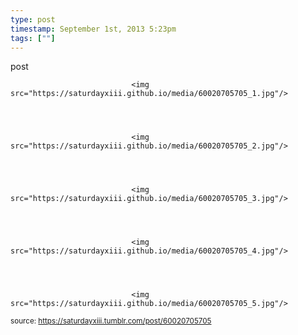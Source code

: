 ```yaml
---
type: post
timestamp: September 1st, 2013 5:23pm
tags: [""]
---
```

post


                               <img src="https://saturdayxiii.github.io/media/60020705705_1.jpg"/>
                           

                                                                                                                           

                               <img src="https://saturdayxiii.github.io/media/60020705705_2.jpg"/>
                           

                                                                                                                           

                               <img src="https://saturdayxiii.github.io/media/60020705705_3.jpg"/>
                           

                                                                                                                           

                               <img src="https://saturdayxiii.github.io/media/60020705705_4.jpg"/>
                           

                                                                                                                           

                               <img src="https://saturdayxiii.github.io/media/60020705705_5.jpg"/>
                           

                                                                                                            
                
                
                
                
                                
<small>source: https://saturdayxiii.tumblr.com/post/60020705705</small>